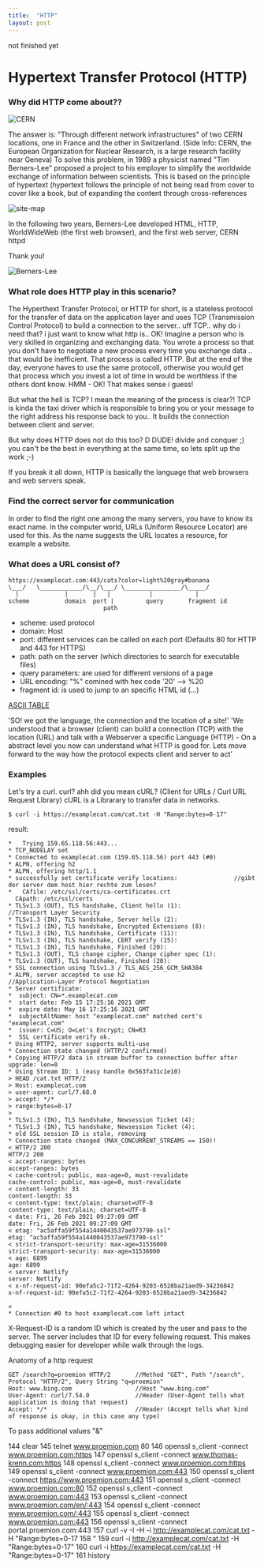 ```yaml
---
title:  "HTTP"
layout: post
---
```



not finished yet


# Hypertext Transfer Protocol (HTTP)

### Why did HTTP come about??

![CERN](https://upload.wikimedia.org/wikipedia/commons/b/b7/CERN_%28Film%29.jpg)

The answer is: "Through different network infrastructures" of two CERN locations, one in France and the other in Switzerland. (Side Info: CERN, the European Organization for Nuclear Research, is a large research facility near Geneva)
To solve this problem, in 1989 a physicist named "Tim Berners-Lee" proposed a project to his employer to simplify the worldwide exchange of information between scientists. This is based on the principle of hypertext (hypertext follows the principle of not being read from cover to cover like a book, but of expanding the content through cross-references

![site-map](https://upload.wikimedia.org/wikipedia/commons/8/83/Main_Page_Usability.png)


In the following two years, Berners-Lee developed HTML, HTTP, WorldWideWeb (the first web browser), and the first web server, CERN httpd

Thank you!

![Berners-Lee](https://upload.wikimedia.org/wikipedia/commons/9/9d/Sir_Tim_Berners-Lee.jpg)

### What role does HTTP play in this scenario?

The Hyperthext Transfer Protocol, or HTTP for short, is a stateless protocol for the transfer of data on the application layer and uses TCP (Transmission Control Protocol) to build a connection to the server.. uff TCP.. why do i need that? i just want to know what http is..
OK! Imagine a person who is very skilled in organizing and exchanging data. You wrote a process so that you don't have to negotiate a new process every time you exchange data .. that would be inefficient. That process is called HTTP. But at the end of the day, everyone haves to use the same protocoll, otherwise you would get that process which you invest a lot of time in would be worthless if the others dont know. HMM - OK! That makes sense i guess!

But what the hell is TCP? I mean the meaning of the process is clear?!
TCP is kinda the taxi driver which is responsible to bring you or your message to the right address his response back to you..
It builds the connection between client and server.

But why does HTTP does not do this too? D
DUDE! divide and conquer ;) you can't be the best in everything at the same time, so lets split up the work ;-)

If you break it all down, HTTP is basically the language that web browsers and web servers speak.


### Find the correct server for communication

In order to find the right one among the many servers, you have to know its exact name.
In the computer world, URLs (Uniform Resource Locator) are used for this. As the name suggests
the URL locates a resource, for example a website.


### What does a URL consist of?

 ```
 https://examplecat.com:443/cats?color=light%20gray#banana
 \___/   \____________/\__/\___/ \________________/\_____/
   |             |       |   |           |            |
scheme          domain  port |         query       fragment id
                            path
```

* scheme:                 used protocol
* domain:                 Host
* port:                   different services can be called on each port (Defaults 80 for HTTP and 443 for HTTPS)
* path:                   path on the server (which directories to search for executable files)
* query parameters:       are used for different versions of a page
* URL encoding:           "%" comined with hex code '20' --> %20
* fragment id:            is used to jump to an specific HTML id (<a id='banana'>...</a>)

[ASCII TABLE](https://upload.wikimedia.org/wikipedia/commons/1/1b/ASCII-Table-wide.svg)

'SO! we got the language, the connection and the location of a site!'
'We understood that a browser (client) can build a connection (TCP) with the location (URL) and talk with a Webserver a specific Language (HTTP) - On a abstract level you now can understand what HTTP is good for. Lets move forward to the way how the protocol expects client and server to act'

### Examples

Let's try a curl. curl? ahh did you mean cURL? (Client for URLs / Curl URL Request Library) cURL is a Librarary to transfer data in networks.

```
$ curl -i https://examplecat.com/cat.txt -H "Range:bytes=0-17"
```
result:
```
*   Trying 159.65.118.56:443...
* TCP_NODELAY set
* Connected to examplecat.com (159.65.118.56) port 443 (#0)
* ALPN, offering h2
* ALPN, offering http/1.1
* successfully set certificate verify locations:                //gibt der server dem host hier rechte zum lesen?
*   CAfile: /etc/ssl/certs/ca-certificates.crt
  CApath: /etc/ssl/certs
* TLSv1.3 (OUT), TLS handshake, Client hello (1):               //Transport Layer Security
* TLSv1.3 (IN), TLS handshake, Server hello (2):
* TLSv1.3 (IN), TLS handshake, Encrypted Extensions (8):
* TLSv1.3 (IN), TLS handshake, Certificate (11):
* TLSv1.3 (IN), TLS handshake, CERT verify (15):
* TLSv1.3 (IN), TLS handshake, Finished (20):
* TLSv1.3 (OUT), TLS change cipher, Change cipher spec (1):
* TLSv1.3 (OUT), TLS handshake, Finished (20):
* SSL connection using TLSv1.3 / TLS_AES_256_GCM_SHA384
* ALPN, server accepted to use h2                               //Application-Layer Protocol Negotiation
* Server certificate:
*  subject: CN=*.examplecat.com
*  start date: Feb 15 17:25:16 2021 GMT
*  expire date: May 16 17:25:16 2021 GMT
*  subjectAltName: host "examplecat.com" matched cert's "examplecat.com"
*  issuer: C=US; O=Let's Encrypt; CN=R3
*  SSL certificate verify ok.
* Using HTTP2, server supports multi-use
* Connection state changed (HTTP/2 confirmed)
* Copying HTTP/2 data in stream buffer to connection buffer after upgrade: len=0
* Using Stream ID: 1 (easy handle 0x563fa31c1e10)
> HEAD /cat.txt HTTP/2
> Host: examplecat.com
> user-agent: curl/7.68.0
> accept: */*
> range:bytes=0-17
>
* TLSv1.3 (IN), TLS handshake, Newsession Ticket (4):
* TLSv1.3 (IN), TLS handshake, Newsession Ticket (4):
* old SSL session ID is stale, removing
* Connection state changed (MAX_CONCURRENT_STREAMS == 150)!
< HTTP/2 200
HTTP/2 200
< accept-ranges: bytes
accept-ranges: bytes
< cache-control: public, max-age=0, must-revalidate
cache-control: public, max-age=0, must-revalidate
< content-length: 33
content-length: 33
< content-type: text/plain; charset=UTF-8
content-type: text/plain; charset=UTF-8
< date: Fri, 26 Feb 2021 09:27:09 GMT
date: Fri, 26 Feb 2021 09:27:09 GMT
< etag: "ac5affa59f554a1440043537ae973790-ssl"
etag: "ac5affa59f554a1440043537ae973790-ssl"
< strict-transport-security: max-age=31536000
strict-transport-security: max-age=31536000
< age: 6899
age: 6899
< server: Netlify
server: Netlify
< x-nf-request-id: 90efa5c2-71f2-4264-9203-6528ba21aed9-34236842
x-nf-request-id: 90efa5c2-71f2-4264-9203-6528ba21aed9-34236842

<
* Connection #0 to host examplecat.com left intact
```

X-Request-ID is a random ID which is created by the user and pass to the server. The server includes that ID for every following request. This makes debugging easier for developer while walk through the logs.


Anatomy of a http request
```
GET /search?q=proemion HTTP/2       //Method "GET", Path "/search", Protocol "HTTP/2", Query String "q=proemion"
Host: www.bing.com                  //Host "www.bing.com"
User-Agent: curl/7.54.0             //Header (User-Agent tells what application is doing that request)
Accept: */*                         //Header (Accept tells what kind of response is okay, in this case any type)
```

To pass additional values "&"




  144  clear
  145  telnet www.proemion.com 80
  146  openssl s_client -connect www.proemion.com:https
  147  openssl s_client -connect www.thomas-krenn.com:https
  148  openssl s_client -connect www.proemion.com:https
  149  openssl s_client -connect www.proemion.com:443
  150  openssl s_client -connect https://www.proemion.com:443
  151  openssl s_client -connect www.proemion.com:80
  152  openssl s_client -connect www.proemion.com:443
  153  openssl s_client -connect www.proemion.com/en/:443
  154  openssl s_client -connect www.proemion.com/:443
  155  openssl s_client -connect www.proemion.com:443
  156  openssl s_client -connect portal.proemion.com:443
  157  curl -v -I -H -i http://examplecat.com/cat.txt -H "Range:bytes=0-17
  158  "
  159  curl -i http://examplecat.com/cat.txt -H "Range:bytes=0-17"
  160  curl -i https://examplecat.com/cat.txt -H "Range:bytes=0-17"
  161  history